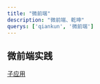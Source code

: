 ```yaml
---
title: "微前端"
description: "微前端、乾坤"
querys: ['qiankun', '微前端']
---
```


## 微前端实践

[子应用](/subapps/VueSubApp)



